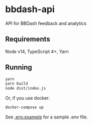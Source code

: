 # bbdash-api
API for BBDash feedback and analytics

## Requirements
Node v14, TypeScript 4+, Yarn

## Running
```bash
yarn
yarn build
node dist/index.js
```

Or, if you use docker:
```bash
docker-compose up
```

See [.env.example](.env.example) for a sample .env file.